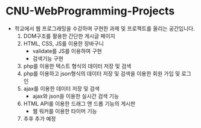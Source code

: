 # CNU-WebProgramming-Projects

- 학교에서 웹 프로그래밍을 수강하며 구현한 과제 및 프로젝트를 올리는 공간입니다.
    1. DOM구조를 활용한 간단한 게시글 페이지
    2. HTML, CSS, JS를 이용한 장바구니
        - validate를 JS를 이용하여 구현
        - 검색기능 구현
    3. php를 이용한 텍스트 형식의 데이터 저장 및 검색
    4. php를 이용하고 json형식의 데이터 저장 및 검색을 이용한 회원 가입 및 로그인
    5. ajax를 이용한 데이터 저장 및 검색
        - ajax와 json을 이용한 실시간 검색 기능
    6. HTML API를 이용한 드래그 앤 드롭 기능의 게시판
        - 웹 워커를 이용한 타이머 기능
    7. 추후 추가 예정
